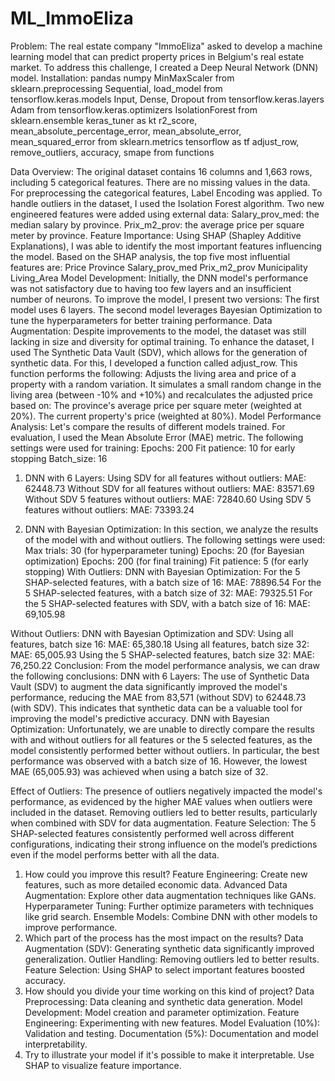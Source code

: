 # ML_ImmoEliza 
Problem:
The real estate company "ImmoEliza" asked to develop a machine learning model that can predict property prices in Belgium's real estate market.
To address this challenge, I created a Deep Neural Network (DNN) model.
Installation:
pandas
numpy
MinMaxScaler from sklearn.preprocessing
Sequential, load_model from tensorflow.keras.models
Input, Dense, Dropout from tensorflow.keras.layers
Adam from tensorflow.keras.optimizers
IsolationForest from sklearn.ensemble
keras_tuner as kt
r2_score, mean_absolute_percentage_error, mean_absolute_error, mean_squared_error from sklearn.metrics
tensorflow as tf
adjust_row, remove_outliers, accuracy, smape from functions

Data Overview:
The original dataset contains 16 columns and 1,663 rows, including 5 categorical features. There are no missing values in the data.
For preprocessing the categorical features, Label Encoding was applied.
To handle outliers in the dataset, I used the Isolation Forest algorithm.
Two new engineered features were added using external data:
Salary_prov_med: the median salary by province.
Prix_m2_prov: the average price per square meter by province.
Feature Importance:
Using SHAP (Shapley Additive Explanations), I was able to identify the most important features influencing the model. Based on the SHAP analysis, the top five most influential features are:
Price
Province
Salary_prov_med
Prix_m2_prov
Municipality
Living_Area
Model Development:
Initially, the DNN model's performance was not satisfactory due to having too few layers and an insufficient number of neurons. To improve the model, I present two versions:
The first model uses 6 layers.
The second model leverages Bayesian Optimization to tune the hyperparameters for better training performance.
Data Augmentation:
Despite improvements to the model, the dataset was still lacking in size and diversity for optimal training. To enhance the dataset, I used The Synthetic Data Vault (SDV), which allows for the generation of synthetic data.
For this, I developed a function called adjust_row. This function performs the following:
Adjusts the living area and price of a property with a random variation.
It simulates a small random change in the living area (between -10% and +10%) and recalculates the adjusted price based on:
The province's average price per square meter (weighted at 20%).
The current property's price (weighted at 80%).
Model Performance Analysis:
Let's compare the results of different models trained. For evaluation, I used the Mean Absolute Error (MAE) metric. The following settings were used for training:
Epochs: 200
Fit patience: 10 for early stopping
Batch_size: 16
1. DNN with 6 Layers:
Using SDV for all features without outliers:
MAE:  62448.73
Without SDV for all features without outliers:
MAE: 83571.69
Without SDV 5 features without outliers: 
MAE:  72840.60
Using SDV 5 features without outliers:
MAE:  73393.24


2. DNN with Bayesian Optimization:
In this section, we analyze the results of the model with and without outliers. The following settings were used:
Max trials: 30 (for hyperparameter tuning)
Epochs: 20 (for Bayesian optimization)
Epochs: 200 (for final training)
Fit patience: 5 (for early stopping)
With Outliers:
DNN with Bayesian Optimization:
For the 5 SHAP-selected features, with a batch size of 16:
MAE: 78896.54
For the 5 SHAP-selected features, with a batch size of 32:
MAE: 79325.51
For the 5 SHAP-selected features with SDV, with a batch size of 16:
MAE: 69,105.98


Without Outliers:
DNN with Bayesian Optimization and SDV:
Using all features, batch size 16:
MAE: 65,380.18
Using all features, batch size 32:
MAE: 65,005.93
Using the 5 SHAP-selected features, batch size 32:
MAE: 76,250.22
Conclusion:
From the model performance analysis, we can draw the following conclusions:
DNN with 6 Layers:
The use of Synthetic Data Vault (SDV) to augment the data significantly improved the model's performance, reducing the MAE from 83,571 (without SDV) to 62448.73  (with SDV). This indicates that synthetic data can be a valuable tool for improving the model's predictive accuracy.
DNN with Bayesian Optimization:
Unfortunately, we are unable to directly compare the results with and without outliers for all features or the 5 selected features, as the model consistently performed better without outliers. In particular, the best performance was observed with a batch size of 16. However, the lowest MAE (65,005.93) was achieved when using a batch size of 32.

Effect of Outliers:
The presence of outliers negatively impacted the model's performance, as evidenced by the higher MAE values when outliers were included in the dataset. Removing outliers led to better results, particularly when combined with SDV for data augmentation.
Feature Selection:
The 5 SHAP-selected features consistently performed well across different configurations, indicating their strong influence on the model’s predictions even if the model performs better with all the data. 



1. How could you improve this result?
Feature Engineering: Create new features, such as more detailed economic data.
Advanced Data Augmentation: Explore other data augmentation techniques like GANs.
Hyperparameter Tuning: Further optimize parameters with techniques like grid search.
Ensemble Models: Combine DNN with other models to improve performance.
2. Which part of the process has the most impact on the results?
Data Augmentation (SDV): Generating synthetic data significantly improved generalization.
Outlier Handling: Removing outliers led to better results.
Feature Selection: Using SHAP to select important features boosted accuracy.
3. How should you divide your time working on this kind of project?
Data Preprocessing: Data cleaning and synthetic data generation.
Model Development: Model creation and parameter optimization.
Feature Engineering: Experimenting with new features.
Model Evaluation (10%): Validation and testing.
Documentation (5%): Documentation and model interpretability.
4. Try to illustrate your model if it's possible to make it interpretable.
Use SHAP to visualize feature importance.

